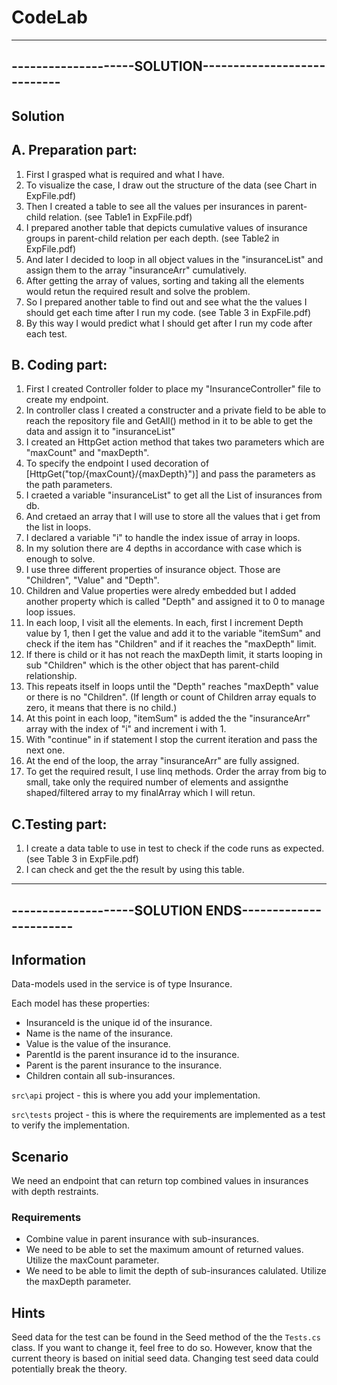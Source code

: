 # CodeLab 
--------------------------------------------------------
--------------------SOLUTION----------------------------
--------------------------------------------------------
## Solution 

## A. Preparation part:

1. First I grasped what is required and what I have.
2. To visualize the case, I draw out the structure of the data (see Chart in ExpFile.pdf)
3. Then I created a table to see all the values per insurances in parent-child relation. (see Table1 in ExpFile.pdf)
4. I prepared another table that depicts cumulative values of insurance groups in parent-child relation per each depth. (see Table2 in ExpFile.pdf)
5. And later I decided to loop in all object values in the "insuranceList" and assign them to the array "insuranceArr" cumulatively.
6. After getting the array of values, sorting and taking all the elements would retun the required result and solve the problem.
6. So I prepared another table to find out and see what the the values I should get each time after I run my code. (see Table 3 in ExpFile.pdf)
7. By this way I would predict what I should get after I run my code after each test.

## B. Coding part:

1. First I created Controller folder to place my "InsuranceController" file to create my endpoint.
2. In controller class I created a constructer and a private field to be able to reach the repository file and GetAll() method in it to be able to get the data and assign it to "insuranceList"
3. I created an HttpGet action method that takes two parameters which are "maxCount" and "maxDepth".
4. To specify the endpoint I used decoration of [HttpGet("top/{maxCount}/{maxDepth}")] and pass the parameters as the path parameters.
5. I craeted a variable "insuranceList" to get all the List of insurances from db.
6. And cretaed an array that I will use to store all the values that i get from the list in loops.
7. I declared a variable "i" to handle the index issue of array in loops.
8. In my solution there are 4 depths in accordance with case which is enough to solve.
9. I use three different properties of insurance object. Those are "Children", "Value" and "Depth". 
10. Children and Value properties were alredy embedded but I added another property which is called "Depth" and assigned it to 0 to manage loop issues.
11. In each loop, I visit all the elements. In each, first I increment Depth value by 1, then I get the value and add it to the variable "itemSum" and check if the item has "Children" and if it reaches the "maxDepth" limit.
12. If there is child or it has not reach the maxDepth limit, it starts looping in sub "Children"  which is the other object that has parent-child relationship. 
13. This repeats itself in loops until the "Depth" reaches "maxDepth" value or there is no "Children". (If length or count of Children array equals to zero, it means that there is no child.) 
14. At this point in each loop, "itemSum" is added the the "insuranceArr" array with the index of "i" and increment i with 1.
15. With "continue" in if statement I stop the current iteration and pass the next one.
16. At the end of the loop, the array  "insuranceArr" are fully assigned.
17. To get the required result, I use linq methods. Order the array from big to small, take only the required number of elements and assignthe shaped/filtered array to my finalArray which I will retun.

## C.Testing part:
1. I create a data table to use in test to check if the code runs as expected. (see Table 3 in ExpFile.pdf)
2. I can check and get the the result by using this table.

--------------------------------------------------------
--------------------SOLUTION ENDS-----------------------
--------------------------------------------------------

## Information
Data-models used in the service is of type Insurance.

Each model has these properties:
- InsuranceId is the unique id of the insurance.
- Name is the name of the insurance.
- Value is the value of the insurance.
- ParentId is the parent insurance id to the insurance.
- Parent is the parent insurance to the insurance.
- Children contain all sub-insurances.

```src\api``` project - this is where you add your implementation.

```src\tests``` project - this is where the requirements are implemented as a test to verify the implementation.

## Scenario
We need an endpoint that can return top combined values in insurances with depth restraints.

### Requirements
 - Combine value in parent insurance with sub-insurances.
 - We need to be able to set the maximum amount of returned values. Utilize the maxCount parameter.
 - We need to be able to limit the depth of sub-insurances calulated. Utilize the maxDepth parameter.

## Hints
Seed data for the test can be found in the Seed method of the the ```Tests.cs``` class.
If you want to change it, feel free to do so.
However, know that the current theory is based on initial seed data.
Changing test seed data could potentially break the theory.